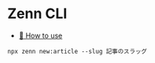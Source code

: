 # Zenn CLI

* [📘 How to use](https://zenn.dev/zenn/articles/zenn-cli-guide)

```terminal
npx zenn new:article --slug 記事のスラッグ
```
